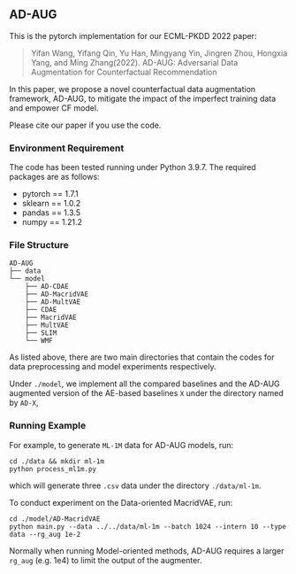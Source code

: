 ## AD-AUG

This is the pytorch implementation for our ECML-PKDD 2022 paper:
> Yifan Wang, Yifang Qin, Yu Han, Mingyang Yin, Jingren Zhou, Hongxia Yang, and Ming Zhang(2022). AD-AUG: Adversarial Data Augmentation for
Counterfactual Recommendation

In this paper, we propose a novel counterfactual data augmentation framework, AD-AUG, to mitigate the impact of the imperfect training data and empower
CF model.

Please cite our paper if you use the code.

### Environment Requirement

The code has been tested running under Python 3.9.7. The required packages are as follows:

- pytorch == 1.7.1 
- sklearn == 1.0.2 
- pandas == 1.3.5
- numpy == 1.21.2

### File Structure


```
AD-AUG
├── data
└── model
    ├── AD-CDAE
    ├── AD-MacridVAE
    ├── AD-MultVAE
    ├── CDAE
    ├── MacridVAE
    ├── MultVAE
    ├── SLIM
    └── WMF
```

As listed above, there are two main directories that contain the codes for data preprocessing and model experiments respectively.

Under `./model`, we implement all the compared baselines and the AD-AUG augmented version of the AE-based baselines `X` under the directory named by `AD-X`,

### Running Example

For example, to generate `ML-1M` data for AD-AUG models, run:
```shell
cd ./data && mkdir ml-1m
python process_ml1m.py
```
which will generate three `.csv` data under the directory `./data/ml-1m`.

To conduct experiment on the Data-oriented MacridVAE, run:
```shell
cd ./model/AD-MacridVAE
python main.py --data ../../data/ml-1m --batch 1024 --intern 10 --type data --rg_aug 1e-2
```
Normally when running Model-oriented methods, AD-AUG requires a larger `rg_aug` (e.g. 1e4) to limit the output of the augmenter.

